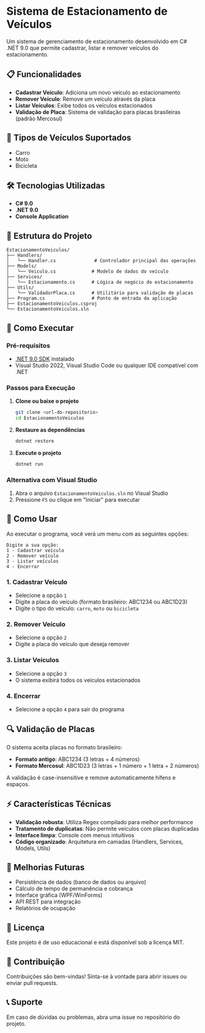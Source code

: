 # Sistema de Estacionamento de Veículos

Um sistema de gerenciamento de estacionamento desenvolvido em C# .NET 9.0 que permite cadastrar, listar e remover veículos do estacionamento.

## 📋 Funcionalidades

- **Cadastrar Veículo**: Adiciona um novo veículo ao estacionamento
- **Remover Veículo**: Remove um veículo através da placa
- **Listar Veículos**: Exibe todos os veículos estacionados
- **Validação de Placa**: Sistema de validação para placas brasileiras (padrão Mercosul)

## 🚗 Tipos de Veículos Suportados

- Carro
- Moto
- Bicicleta

## 🛠️ Tecnologias Utilizadas

- **C# 9.0**
- **.NET 9.0**
- **Console Application**

## 📁 Estrutura do Projeto

```
EstacionamentoVeiculos/
├── Handlers/
│   └── Handler.cs              # Controlador principal das operações
├── Models/
│   └── Veiculo.cs             # Modelo de dados do veículo
├── Services/
│   └── Estacionamento.cs      # Lógica de negócio do estacionamento
├── Utils/
│   └── ValidadorPlaca.cs      # Utilitário para validação de placas
├── Program.cs                 # Ponto de entrada da aplicação
├── EstacionamentoVeiculos.csproj
└── EstacionamentoVeiculos.sln
```

## 🚀 Como Executar

### Pré-requisitos

- [.NET 9.0 SDK](https://dotnet.microsoft.com/download/dotnet/9.0) instalado
- Visual Studio 2022, Visual Studio Code ou qualquer IDE compatível com .NET

### Passos para Execução

1. **Clone ou baixe o projeto**
   ```bash
   git clone <url-do-repositorio>
   cd EstacionamentoVeiculos
   ```

2. **Restaure as dependências**
   ```bash
   dotnet restore
   ```

3. **Execute o projeto**
   ```bash
   dotnet run
   ```

### Alternativa com Visual Studio

1. Abra o arquivo `EstacionamentoVeiculos.sln` no Visual Studio
2. Pressione `F5` ou clique em "Iniciar" para executar

## 📖 Como Usar

Ao executar o programa, você verá um menu com as seguintes opções:

```
Digite a sua opção:
1 - Cadastrar veículo
2 - Remover veículo
3 - Listar veículos
4 - Encerrar
```

### 1. Cadastrar Veículo
- Selecione a opção `1`
- Digite a placa do veículo (formato brasileiro: ABC1234 ou ABC1D23)
- Digite o tipo do veículo: `carro`, `moto` ou `bicicleta`

### 2. Remover Veículo
- Selecione a opção `2`
- Digite a placa do veículo que deseja remover

### 3. Listar Veículos
- Selecione a opção `3`
- O sistema exibirá todos os veículos estacionados

### 4. Encerrar
- Selecione a opção `4` para sair do programa

## 🔍 Validação de Placas

O sistema aceita placas no formato brasileiro:
- **Formato antigo**: ABC1234 (3 letras + 4 números)
- **Formato Mercosul**: ABC1D23 (3 letras + 1 número + 1 letra + 2 números)

A validação é case-insensitive e remove automaticamente hífens e espaços.

## ⚡ Características Técnicas

- **Validação robusta**: Utiliza Regex compilado para melhor performance
- **Tratamento de duplicatas**: Não permite veículos com placas duplicadas
- **Interface limpa**: Console com menus intuitivos
- **Código organizado**: Arquitetura em camadas (Handlers, Services, Models, Utils)

## 🔧 Melhorias Futuras

- Persistência de dados (banco de dados ou arquivo)
- Cálculo de tempo de permanência e cobrança
- Interface gráfica (WPF/WinForms)
- API REST para integração
- Relatórios de ocupação

## 📝 Licença

Este projeto é de uso educacional e está disponível sob a licença MIT.

## 👥 Contribuição

Contribuições são bem-vindas! Sinta-se à vontade para abrir issues ou enviar pull requests.

## 📞 Suporte

Em caso de dúvidas ou problemas, abra uma issue no repositório do projeto.
